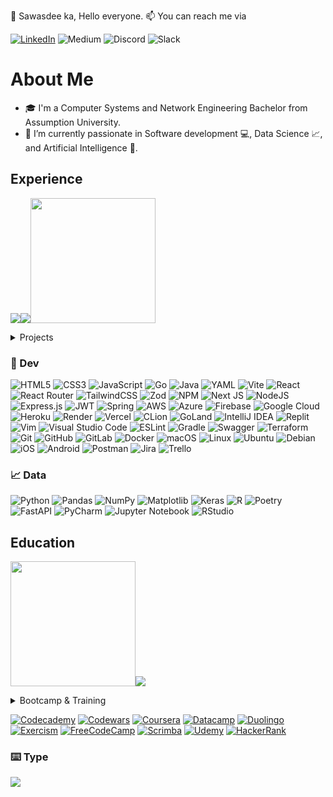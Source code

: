 👋 Sawasdee ka, Hello everyone. 📫 You can reach me via

[![LinkedIn](https://img.shields.io/badge/linkedin-%230077B5.svg?style=for-the-badge&logo=linkedin&logoColor=white)](https://www.linkedin.com/in/rpithaksiripan/)
![Medium](https://img.shields.io/badge/Medium-12100E?style=for-the-badge&logo=medium&logoColor=white)
![Discord](https://img.shields.io/badge/Discord-%235865F2.svg?style=for-the-badge&logo=discord&logoColor=white)
![Slack](https://img.shields.io/badge/Slack-4A154B?style=for-the-badge&logo=slack&logoColor=white)

# About Me
- 🎓 I'm a Computer Systems and Network Engineering Bachelor from Assumption University.
- 🌱 I’m currently passionate in Software development 💻, Data Science 📈, and Artificial Intelligence 🤖.

## Experience

[![](https://images.credly.com/size/200x200/images/00634f82-b07f-4bbd-a6bb-53de397fc3a6/image.png)](https://www.credly.com/badges/a97de6df-fa2d-4852-8d1f-cd272484caa6/linked_in_profile)[![](https://images.credly.com/size/200x200/images/8d3ec2a5-1a75-49f4-b562-fde221d1c5d1/image.png)](https://www.credly.com/badges/c5d5f7ae-5373-4cac-b229-42f712a1105a/linked_in_profile)<a href="https://learn.microsoft.com/en-gb/users/ruchida/credentials/833d5a5432d3c71c"><img src="https://learn.microsoft.com/media/learn/certification/badges/microsoft-certified-associate-badge.svg" width="200" /></a>

<details markdown='1'><summary>Projects</summary>
  <ul>
    <li>2024, Chatbot Application with RAG - Vertex AI, JavaScript (Next.js), Python, Llamaindex, Langchain, MongoDB</li>
    <li>2024, CodeGen Web Application - OpenAI, JavaScript (React), Python (FastAPI)</li>
    <li>2024, Tax APIs - Go (Echo), PostgreSQL</li>
    <li>2024, Lottery APIs - Java (Spring Boot), PostgreSQL</li>
    <li>2023, AWS x Databricks LLM ASEAN Cup Participation - Python, Langchain, AWS SageMaker, Huggingface, Dolly, OpenAI</li>
    <li>2023, SCB 10X Bangkok AI Hack, Finalist for Track 3 (AI Application) - Python, Langchain, OpenAI, Streamlit, AWS EC2, AWS Translate</li>
    <li>2023, Fitness Web Application - JavaScript, React, Node, Express, MongoDB, Vercel, Render</li>
  </ul>
</details>

### 👾 Dev
![HTML5](https://img.shields.io/badge/html5-%23E34F26.svg?style=for-the-badge&logo=html5&logoColor=white)
![CSS3](https://img.shields.io/badge/css3-%231572B6.svg?style=for-the-badge&logo=css3&logoColor=white)
![JavaScript](https://img.shields.io/badge/javascript-%23323330.svg?style=for-the-badge&logo=javascript&logoColor=%23F7DF1E)
![Go](https://img.shields.io/badge/go-%2300ADD8.svg?style=for-the-badge&logo=go&logoColor=white)
![Java](https://img.shields.io/badge/java-%23ED8B00.svg?style=for-the-badge&logo=openjdk&logoColor=white)
![YAML](https://img.shields.io/badge/yaml-%23ffffff.svg?style=for-the-badge&logo=yaml&logoColor=151515)
![Vite](https://img.shields.io/badge/vite-%23646CFF.svg?style=for-the-badge&logo=vite&logoColor=white)
![React](https://img.shields.io/badge/react-%2320232a.svg?style=for-the-badge&logo=react&logoColor=%2361DAFB)
![React Router](https://img.shields.io/badge/React_Router-CA4245?style=for-the-badge&logo=react-router&logoColor=white)
![TailwindCSS](https://img.shields.io/badge/tailwindcss-%2338B2AC.svg?style=for-the-badge&logo=tailwind-css&logoColor=white)
![Zod](https://img.shields.io/badge/zod-%233068b7.svg?style=for-the-badge&logo=zod&logoColor=white)
![NPM](https://img.shields.io/badge/NPM-%23CB3837.svg?style=for-the-badge&logo=npm&logoColor=white)
![Next JS](https://img.shields.io/badge/Next-black?style=for-the-badge&logo=next.js&logoColor=white)
![NodeJS](https://img.shields.io/badge/node.js-6DA55F?style=for-the-badge&logo=node.js&logoColor=white)
![Express.js](https://img.shields.io/badge/express.js-%23404d59.svg?style=for-the-badge&logo=express&logoColor=%2361DAFB)
![JWT](https://img.shields.io/badge/JWT-black?style=for-the-badge&logo=JSON%20web%20tokens)
![Spring](https://img.shields.io/badge/spring-%236DB33F.svg?style=for-the-badge&logo=spring&logoColor=white)
![AWS](https://img.shields.io/badge/AWS-%23FF9900.svg?style=for-the-badge&logo=amazon-aws&logoColor=white)
![Azure](https://img.shields.io/badge/azure-%230072C6.svg?style=for-the-badge&logo=microsoftazure&logoColor=white)
![Firebase](https://img.shields.io/badge/firebase-%23039BE5.svg?style=for-the-badge&logo=firebase)
![Google Cloud](https://img.shields.io/badge/GoogleCloud-%234285F4.svg?style=for-the-badge&logo=google-cloud&logoColor=white)
![Heroku](https://img.shields.io/badge/heroku-%23430098.svg?style=for-the-badge&logo=heroku&logoColor=white)
![Render](https://img.shields.io/badge/Render-%46E3B7.svg?style=for-the-badge&logo=render&logoColor=white)
![Vercel](https://img.shields.io/badge/vercel-%23000000.svg?style=for-the-badge&logo=vercel&logoColor=white)
![CLion](https://img.shields.io/badge/CLion-black?style=for-the-badge&logo=clion&logoColor=white)
![GoLand](https://img.shields.io/badge/GoLand-0f0f0f?&style=for-the-badge&logo=goland&logoColor=white)
![IntelliJ IDEA](https://img.shields.io/badge/IntelliJIDEA-000000.svg?style=for-the-badge&logo=intellij-idea&logoColor=white)
![Replit](https://img.shields.io/badge/Replit-DD1200?style=for-the-badge&logo=Replit&logoColor=white)
![Vim](https://img.shields.io/badge/VIM-%2311AB00.svg?style=for-the-badge&logo=vim&logoColor=white)
![Visual Studio Code](https://img.shields.io/badge/Visual%20Studio%20Code-0078d7.svg?style=for-the-badge&logo=visual-studio-code&logoColor=white)
![ESLint](https://img.shields.io/badge/ESLint-4B3263?style=for-the-badge&logo=eslint&logoColor=white)
![Gradle](https://img.shields.io/badge/Gradle-02303A.svg?style=for-the-badge&logo=Gradle&logoColor=white)
![Swagger](https://img.shields.io/badge/-Swagger-%23Clojure?style=for-the-badge&logo=swagger&logoColor=white)
![Terraform](https://img.shields.io/badge/terraform-%235835CC.svg?style=for-the-badge&logo=terraform&logoColor=white)
![Git](https://img.shields.io/badge/git-%23F05033.svg?style=for-the-badge&logo=git&logoColor=white)
![GitHub](https://img.shields.io/badge/github-%23121011.svg?style=for-the-badge&logo=github&logoColor=white)
![GitLab](https://img.shields.io/badge/gitlab-%23181717.svg?style=for-the-badge&logo=gitlab&logoColor=white)
![Docker](https://img.shields.io/badge/docker-%230db7ed.svg?style=for-the-badge&logo=docker&logoColor=white)
![macOS](https://img.shields.io/badge/mac%20os-000000?style=for-the-badge&logo=macos&logoColor=F0F0F0)
![Linux](https://img.shields.io/badge/Linux-FCC624?style=for-the-badge&logo=linux&logoColor=black)
![Ubuntu](https://img.shields.io/badge/Ubuntu-E95420?style=for-the-badge&logo=ubuntu&logoColor=white)
![Debian](https://img.shields.io/badge/Debian-D70A53?style=for-the-badge&logo=debian&logoColor=white)
![iOS](https://img.shields.io/badge/iOS-000000?style=for-the-badge&logo=ios&logoColor=white)
![Android](https://img.shields.io/badge/Android-3DDC84?style=for-the-badge&logo=android&logoColor=white)
![Postman](https://img.shields.io/badge/Postman-FF6C37?style=for-the-badge&logo=postman&logoColor=white)
![Jira](https://img.shields.io/badge/jira-%230A0FFF.svg?style=for-the-badge&logo=jira&logoColor=white)
![Trello](https://img.shields.io/badge/Trello-%23026AA7.svg?style=for-the-badge&logo=Trello&logoColor=white)
### 📈 Data
![Python](https://img.shields.io/badge/python-3670A0?style=for-the-badge&logo=python&logoColor=ffdd54)
![Pandas](https://img.shields.io/badge/pandas-%23150458.svg?style=for-the-badge&logo=pandas&logoColor=white)
![NumPy](https://img.shields.io/badge/numpy-%23013243.svg?style=for-the-badge&logo=numpy&logoColor=white)
![Matplotlib](https://img.shields.io/badge/Matplotlib-%23ffffff.svg?style=for-the-badge&logo=Matplotlib&logoColor=black)
![Keras](https://img.shields.io/badge/Keras-%23D00000.svg?style=for-the-badge&logo=Keras&logoColor=white)
![R](https://img.shields.io/badge/r-%23276DC3.svg?style=for-the-badge&logo=r&logoColor=white)
![Poetry](https://img.shields.io/badge/Poetry-%233B82F6.svg?style=for-the-badge&logo=poetry&logoColor=0B3D8D)
![FastAPI](https://img.shields.io/badge/FastAPI-005571?style=for-the-badge&logo=fastapi)
![PyCharm](https://img.shields.io/badge/pycharm-143?style=for-the-badge&logo=pycharm&logoColor=black&color=black&labelColor=green)
![Jupyter Notebook](https://img.shields.io/badge/jupyter-%23FA0F00.svg?style=for-the-badge&logo=jupyter&logoColor=white)
![RStudio](https://img.shields.io/badge/RStudio-4285F4?style=for-the-badge&logo=rstudio&logoColor=white)

## Education

<a href="https://developerbadges.snowflake.com/7f6ae655-4362-4bfc-8556-cb91cddc70d5#gs.8ll0gc"><img src="https://templates.images.credential.net/16993732207621871545962896684017.png" width="200" /></a>[![](https://images.credly.com/size/200x200/images/44e2c252-5d19-4574-9646-005f7225bf53/image.png)]()

<details markdown='1'><summary>Bootcamp & Training</summary>
  <ul>
    <li>2024 42 Cursus, 42 Bangkok x KMITL</li>
    <li>2024 Java Software Engineer Bootcamp, KBTG</li>
    <li>2024 C Piscine, 42 Bangkok x KMITL</li>
    <li>2023 AWS re/Start Graduate, AWS</li>
    <li>2023 Microsoft Azure AI-102 Training, Code without Barriers</li>
    <li>2023 Road to Machine Learning Engineer Bootcamp, DataTH</li>
    <li>2023 Road to Analytics Engineer Bootcamp, DataTH</li>
    <li>2023 Road to Data Engineer Bootcamp, DataTH</li>
    <li>2023 Junior Software Developer Bootcamp, Generation Thailand</li>
    <li>2023 Data Science Bootcamp, DataRockie</li>
  </ul>
</details>

[![Codecademy](https://img.shields.io/badge/Codecademy-FFF0E5?style=for-the-badge&logo=codecademy&logoColor=1F243A)](https://www.codecademy.com/users/Ruchida/achievements)
[![Codewars](https://img.shields.io/badge/Codewars-B1361E?style=for-the-badge&logo=codewars&logoColor=grey)](https://www.codewars.com/users/Fai)
[![Coursera](https://img.shields.io/badge/Coursera-%230056D2.svg?style=for-the-badge&logo=Coursera&logoColor=white)]()
[![Datacamp](https://img.shields.io/badge/Datacamp-05192D?style=for-the-badge&logo=datacamp&logoColor=03E860)](https://www.datacamp.com/portfolio/f2ai)
[![Duolingo](https://img.shields.io/badge/Duolingo-%234DC730.svg?style=for-the-badge&logo=Duolingo&logoColor=white)]()
[![Exercism](https://img.shields.io/badge/Exercism-009CAB?style=for-the-badge&logo=exercism&logoColor=white)]()
[![FreeCodeCamp](https://img.shields.io/badge/Freecodecamp-%23123.svg?&style=for-the-badge&logo=freecodecamp&logoColor=green)]()
[![Scrimba](https://img.shields.io/badge/scrimba-2B283A?style=for-the-badge&logo=scrimba&logoColor=white)]()
[![Udemy](https://img.shields.io/badge/Udemy-A435F0?style=for-the-badge&logo=Udemy&logoColor=white)]()
[![HackerRank](https://img.shields.io/badge/-Hackerrank-2EC866?style=for-the-badge&logo=HackerRank&logoColor=white)](https://www.hackerrank.com/Ruchida)
### ⌨️ Type
[![](https://github.com/monkeytypegame/monkeytype/blob/master/frontend/static/images/githubbanner2.png?raw=true)](https://monkeytype.com/profile/Ruchida)

<!---
- [CodingGame](https://www.codingame.com/profile/0bc9e25d02ff92c905e5869bd77154477584375)
- [Leetcode](https://leetcode.com/ruchida_pithaksiripan/)
- [Codepen](https://codepen.io/fai-the-decoder)
- [Replit](https://replit.com/@RuchidaPithaksi)
- [Kaggle](https://www.kaggle.com/ruchidapithaksiripan)
--->
<!---
Fai/Fai is a ✨ special ✨ repository because its `README.md` (this file) appears on your GitHub profile.
You can click the Preview link to take a look at your changes.
--->
